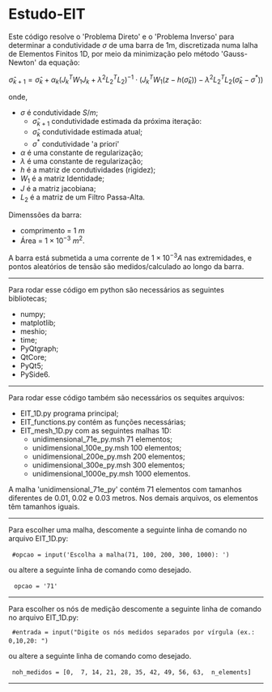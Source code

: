# Estudo-EIT

Este código resolve o 'Problema Direto' e o 'Problema Inverso' para determinar a condutividade  $\sigma$ de uma barra de 1m, discretizada numa lalha de Elementos Finitos 1D, por meio da minimização pelo método 'Gauss-Newton' da equação: 



$$
\hat{\sigma}_{k+1} = \hat{\sigma}_k + \alpha_k
\left( J_k^T W_1 J_k + \lambda^2 L_2^T L_2 \right)^{-1}
\cdot \left( J_k^T W_1 (z - h(\hat{\sigma}_k)) - \lambda^2 L_2^T L_2 (\hat{\sigma}_k - \sigma^*) \right)
$$


onde,
- $\sigma$ é condutividade $S/m$;
  - $\hat{\sigma}_{k+1}$ condutividade estimada da próxima iteração:
  - $\hat{\sigma}_k$ condutividade estimada atual;
  - $\sigma^*$ condutividade 'a priori'
- $\alpha$ é uma constante de regularização;
- $\lambda$ é uma constante de regularização;
- $h$ é a matriz de condutividades (rigidez);
- $W_1$ é a matriz Identidade;
- $J$ é a matriz jacobiana;
- $L_2$ é a matriz de um Filtro Passa-Alta.

Dimenssões da barra:
- comprimento = 1 $m$
- Área = $1\times 10^{-3}$ $m^2$.

A barra está submetida a uma corrente de $1\times 10^{-3} A$ nas extremidades, e pontos aleatórios de tensão são medidos/calculado ao longo da barra.

---

Para rodar esse código em python são necessários as seguintes bibliotecas;
- numpy;
- matplotlib;
- meshio;
- time;
- PyQtgraph;
- QtCore;
- PyQt5;
- PySide6.

---

Para rodar esse código também são necessários os sequites
arquivos:
- EIT_1D.py programa principal;
- EIT_functions.py contém as funções necessárias;
- EIT_mesh_1D.py com as seguintes malhas 1D:
  - unidimensional_71e_py.msh 71 elementos;
  - unidimensional_100e_py.msh 100 elementos;
  - unidimensional_200e_py.msh 200 elementos;
  - unidimensional_300e_py.msh 300 elementos;
  - unidimensional_1000e_py.msh 1000 elementos.
    
A malha 'unidimensional_71e_py' contém 71 elementos com tamanhos diferentes de 0.01, 0.02 e 0.03 metros. Nos demais arquivos, os elementos têm tamanhos iguais.

---

Para escolher uma malha, descomente a seguinte linha de comando no arquivo EIT_1D.py:

` ` `
#opcao = input('Escolha a malha(71, 100, 200, 300, 1000): ')
` ` ` 

ou altere a seguinte linha de comando como desejado.

` ` `
opcao = '71'
` ` ` 

---

Para escolher os nós de medição descomente a seguinte linha de comando no arquivo EIT_1D.py:

` ` `
#entrada = input("Digite os nós medidos separados por vírgula (ex.: 0,10,20: ")
` ` ` 

ou altere a seguinte linha de comando como desejado.

` ` `
noh_medidos = [0,  7, 14, 21, 28, 35, 42, 49, 56, 63,  n_elements] 
` ` ` 

---




